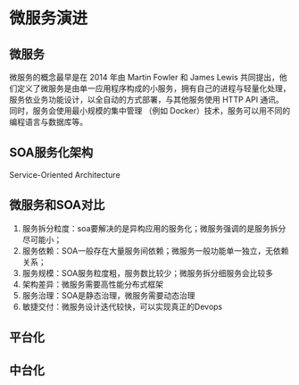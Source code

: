 # 微服务演进

## 微服务

微服务的概念最早是在 2014 年由 Martin Fowler 和 James Lewis 共同提出，他们定义了微服务是由单一应用程序构成的小服务，拥有自己的进程与轻量化处理，服务依业务功能设计，以全自动的方式部署，与其他服务使用 HTTP API 通讯。同时，服务会使用最小规模的集中管理 （例如 Docker）技术，服务可以用不同的编程语言与数据库等。



## SOA服务化架构

Service-Oriented Architecture

## 微服务和SOA对比

1. 服务拆分粒度：soa要解决的是异构应用的服务化；微服务强调的是服务拆分尽可能小；
2. 服务依赖：SOA一般存在大量服务间依赖；微服务一般功能单一独立，无依赖关系；
3. 服务规模：SOA服务粒度粗，服务数比较少；微服务拆分细服务会比较多
4. 架构差异：微服务需要高性能分布式框架
5. 服务治理：SOA是静态治理，微服务需要动态治理
6. 敏捷交付：微服务设计迭代较快，可以实现真正的Devops





## 平台化



## 中台化

